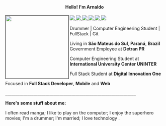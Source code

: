 <html>
   <head>
      <title>Arnaldo Rocha Filho</title>
      <meta name="description" content="Conheça sobre o Arnaldo Rocha Filho">
      <meta http-equiv="Content-Type" content="text/html; charset=utf-8">
   </head>
<body>
﻿<h4 align="center">
  Hello! I'm Arnaldo 
</h4> 
<div>
<p align="left">
<img src="http:///arnaldorochafilho.atwebpages.com/img/download.png" width="200" border="1" align="left" border="1"/>
</p>
<p align="">
<a 
   href="http://api.whatsapp.com/send?1=pt_BR&phone=5542988297314" 
   alt="WhatsApp"
   target="blank" 
   >  
  <img src="https://img.shields.io/badge/-Whatsapp-4CA143?style=flat-square&labelColor=4CA143&logo=whatsapp&logoColor=white&link" />
  </a>
  <a href="mailto:arnaldorochafilho@gmail.com"
     alt="https://mail.google.com"
     target="blank"
     >
  </a>
  <a
     href="https://www.linkedin.com/in/arnaldo-rocha-filho-52ba03163/"
     alt="LinkedIn"
     Target="blank"
     >
    <img src="https://img.shields.io/badge/-LinkedIn-blue?style=flat-square&logo=Linkedin&logoColor=white&link" />
  </a>
  <a
     href="https://github.com/arnaldorocha"
     alt="GitHub"
     target="blank"
     >
    <img src="https://img.shields.io/badge/-Github-000?style=flat-square&logo=Github&logoColor=white&link" />
  </a>
    <a
    href="https://www.facebook.com/supernaldo/" 
    alt="Facebook"
    target="blank"
  >
    <img src="https://img.shields.io/badge/-Facebook-006?style=flat-square&logo=Facebook&logoColor=white&link" />
  </a>
  <a
    href="https://www.instagram.com/arnaldorochafilho" 
    alt="Instagram"
    target="blank"
       >
    <img src="https://img.shields.io/badge/-Instagram-993399?style=flat-square&logo=Instagram&logoColor=white&link" />
  </a>
    <a
    href="mailto:arnaldorochafilho@gmail.com" 
    alt="Gmail"
    target="blank"
  >
    <img src="https://img.shields.io/badge/-Gmail-c14438?style=flat-square&logo=Gmail&logoColor=white&link=mailto:arnaldorochafilho@gmail.com" />
  </a>
<p align="">
 Drummer | Computer Engineering Student | FullStack | Git
<p align="">
 Living in <b>São Mateus do Sul</b>, <b>Paraná</b>, <b>Brazil</b> &nbsp;  Government Employee at <b> Detran PR </b>
<p align="">
 Computer Engineering Student at <b>International University Center UNINTER</b> &nbsp; 
</p>
<p align="">
 Full Stack Student at <b>Digital Innovation One </b> &nbsp; 
</p>
<p align="">
 Focused in <b>Full Stack Developer</b>, <b>Mobile</b> and <b>Web</b>
   </p>   
 <p align="">
   _________________________________________________________________
     </p>
  <p align="">
  <b>Here's some stuff about me:</b> 
  </p>
  <p
  <p align="">
  I often read manga; I like to play on the computer; I enjoy the superhero movies; I'm a drummer;  I'm married; I love technology .
   </p>
</div>
</body>
</html>
